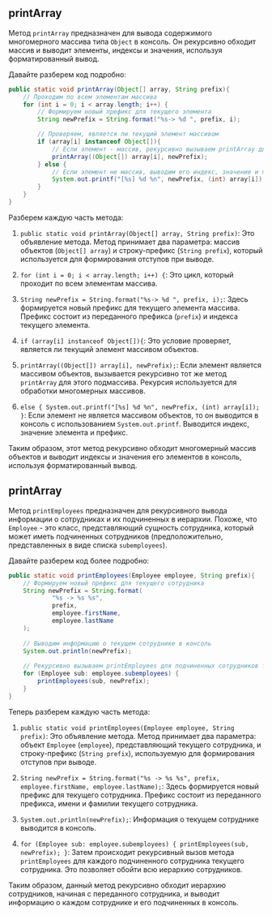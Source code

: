## printArray

Метод `printArray` предназначен для вывода содержимого многомерного массива типа `Object` в консоль. Он рекурсивно обходит массив и выводит элементы, индексы и значения, используя форматированный вывод.

Давайте разберем код подробно:

```java
public static void printArray(Object[] array, String prefix){
    // Проходим по всем элементам массива
    for (int i = 0; i < array.length; i++) {
        // Формируем новый префикс для текущего элемента
        String newPrefix = String.format("%s-> %d ", prefix, i);

        // Проверяем, является ли текущий элемент массивом
        if (array[i] instanceof Object[]){
            // Если элемент - массив, рекурсивно вызываем printArray для этого массива
            printArray((Object[]) array[i], newPrefix);
        } else {
            // Если элемент не массив, выводим его индекс, значение и префикс
            System.out.printf("[%s] %d %n", newPrefix, (int) array[i]);
        }
    }
}
```

Разберем каждую часть метода:

1. `public static void printArray(Object[] array, String prefix)`: Это объявление метода. Метод принимает два параметра: массив объектов (`Object[] array`) и строку-префикс (`String prefix`), который используется для формирования отступов при выводе.

2. `for (int i = 0; i < array.length; i++) {`: Это цикл, который проходит по всем элементам массива.

3. `String newPrefix = String.format("%s-> %d ", prefix, i);`: Здесь формируется новый префикс для текущего элемента массива. Префикс состоит из переданного префикса (`prefix`) и индекса текущего элемента.

4. `if (array[i] instanceof Object[]){`: Это условие проверяет, является ли текущий элемент массивом объектов.

5. `printArray((Object[]) array[i], newPrefix);`: Если элемент является массивом объектов, вызывается рекурсивно тот же метод `printArray` для этого подмассива. Рекурсия используется для обработки многомерных массивов.

6. `else { System.out.printf("[%s] %d %n", newPrefix, (int) array[i]); }`: Если элемент не является массивом объектов, то он выводится в консоль с использованием `System.out.printf`. Выводится индекс, значение элемента и префикс.

Таким образом, этот метод рекурсивно обходит многомерный массив объектов и выводит индексы и значения его элементов в консоль, используя форматированный вывод.

## printArray

Метод `printEmployees` предназначен для рекурсивного вывода информации о сотрудниках и их подчиненных в иерархии. Похоже, что `Employee` - это класс, представляющий сущность сотрудника, который может иметь подчиненных сотрудников (предположительно, представленных в виде списка `subemployees`).

Давайте разберем код более подробно:

```java
public static void printEmployees(Employee employee, String prefix){
    // Формируем новый префикс для текущего сотрудника
    String newPrefix = String.format(
            "%s -> %s %s",
            prefix,
            employee.firstName,
            employee.lastName
    );
    
    // Выводим информацию о текущем сотруднике в консоль
    System.out.println(newPrefix);
    
    // Рекурсивно вызываем printEmployees для подчиненных сотрудников текущего сотрудника
    for (Employee sub: employee.subemployees) {
        printEmployees(sub, newPrefix);
    }
}
```

Теперь разберем каждую часть метода:

1. `public static void printEmployees(Employee employee, String prefix)`: Это объявление метода. Метод принимает два параметра: объект `Employee` (`employee`), представляющий текущего сотрудника, и строку-префикс (`String prefix`), используемую для формирования отступов при выводе.

2. `String newPrefix = String.format("%s -> %s %s", prefix, employee.firstName, employee.lastName);`: Здесь формируется новый префикс для текущего сотрудника. Префикс состоит из переданного префикса, имени и фамилии текущего сотрудника.

3. `System.out.println(newPrefix);`: Информация о текущем сотруднике выводится в консоль.

4. `for (Employee sub: employee.subemployees) { printEmployees(sub, newPrefix); }`: Затем происходит рекурсивный вызов метода `printEmployees` для каждого подчиненного сотрудника текущего сотрудника. Это позволяет обойти всю иерархию сотрудников.

Таким образом, данный метод рекурсивно обходит иерархию сотрудников, начиная с переданного сотрудника, и выводит информацию о каждом сотруднике и его подчиненных в консоль.